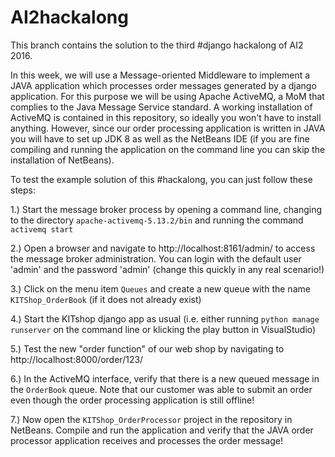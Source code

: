 # AI2hackalong

This branch contains the solution to the third #django hackalong of AI2 2016. 

In this week, we will use a Message-oriented Middleware to implement a JAVA application which processes order 
messages generated by a django application. For this purpose we will be using Apache ActiveMQ, a MoM that complies 
to the Java Message Service standard. A working installation of ActiveMQ is contained in this repository, so 
ideally you won't have to install anything. However, since our order processing application is written in JAVA you 
will have to set up JDK 8 as well as the NetBeans IDE (if you are fine compiling and running the application on 
the command line you can skip the installation of NetBeans).

To test the example solution of this #hackalong, you can just follow these steps:

1.) Start the message broker process by opening a command line, changing to the directory `apache-activemq-5.13.2/bin` and running the command
	`activemq start`

2.) Open a browser and navigate to http://localhost:8161/admin/ to access the message broker administration.
	You can login with the default user 'admin' and the password 'admin' (change this quickly in any real scenario!)

3.) Click on the menu item `Queues` and create a new queue with the name `KITShop_OrderBook` (if it does not already exist)

4.) Start the KITshop django app as usual (i.e. either running `python manage runserver` on the command line or klicking 
	the play button in VisualStudio)

5.) Test the new "order function" of our web shop by navigating to http://localhost:8000/order/123/

6.) In the ActiveMQ interface, verify that there is a new queued message in the `OrderBook` queue. Note that our 
	customer was able to submit an order even though the order processing application is still offline!

7.) Now open the `KITShop_OrderProcessor` project in the repository in NetBeans. Compile and run the application and 
	verify that the JAVA order processor application receives and processes the order message!

